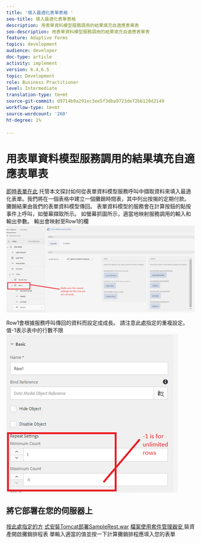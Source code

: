 ```yaml
---
title: '填入最適化表單表格 '
seo-title: 填入最適化表單表格
description: 用表單資料模型服務調用的結果填充自適應表單表
seo-description: 用表單資料模型服務調用的結果填充自適應表單表
feature: Adaptive Forms
topics: development
audience: developer
doc-type: article
activity: implement
version: 6.4,6.5
topic: Development
role: Business Practitioner
level: Intermediate
translation-type: tm+mt
source-git-commit: d9714b9a291ec3ee5f3dba9723de72bb120d2149
workflow-type: tm+mt
source-wordcount: '260'
ht-degree: 1%

---
```



# 用表單資料模型服務調用的結果填充自適應表單表

[即時表單在此](https://forms.enablementadobe.com/content/dam/formsanddocuments/amortization/jcr:content?wcmmode=disabled)
托管本文探討如何從表單資料模型服務呼叫中擷取資料來填入最適化表單。我們將在一個表格中建立一個攤銷時間表，其中列出按揭的定期付款。 攤銷結果由我們的表單資料模型傳回。 表單資料模型的服務會在計算按鈕的點按事件上呼叫，如螢幕擷取所示。 如螢幕抓圖所示，適當地映射服務調用的輸入和輸出參數。 輸出會映射至Row1的欄
![clickevent](assets/amortization.PNG)

Row1會根據服務呼叫傳回的資料而設定成成長。 請注意此處指定的重複設定。 值-1表示表中的行數不限
![Row1](assets/rowconfiguration.PNG)

## 將它部署在您的伺服器上

[按此處指定的方](/help/forms/ic-print-channel-tutorial/set-up-tomcat.md)
[式安裝Tomcat部署SampleRest.war](https://forms.enablementadobe.com/content/DemoServerBundles/SampleRest.war)
[檔案使用套件管理器安 ](assets/amortizationschedule.zip) 裝資產開啟攤銷排程表
[](http://localhost:4502/content/dam/formsanddocuments/amortization/jcr:content?wcmmode=disabled)
單輸入適當的值並按一下計算攤銷排程應填入您的表單

